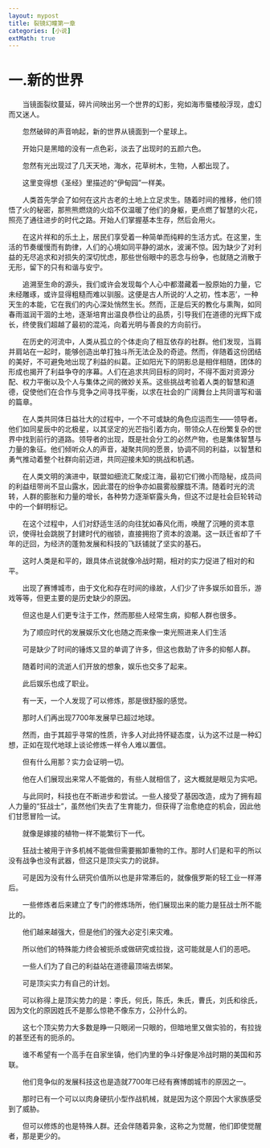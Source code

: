 ```yaml
---
layout: mypost
title: 裂镜幻瞳第一章
categories: [小说]
extMath: true
---
```


# 一.新的世界

　　当镜面裂纹蔓延，碎片间映出另一个世界的幻影，宛如海市蜃楼般浮现，虚幻而又迷人。



　　忽然破碎的声音响起，新的世界从镜面到一个星球上。



　　开始只是黑暗的没有一点色彩，淡去了出现时的五颜六色。



　　忽然有光出现过了几天天地，海水，花草树木，生物，人都出现了。



　　这里变得想《圣经》里描述的“伊甸园”一样美。



　　人类首先学会了如何在这片古老的土地上立足求生。随着时间的推移，他们领悟了火的秘密，那熊熊燃烧的火焰不仅温暖了他们的身躯，更点燃了智慧的火花，照亮了通往进步的时代之路。开始人们掌握基本生存，然后会用火。



　　在这片祥和的乐土上，居民们享受着一种简单而纯粹的生活方式。在这里，生活的节奏缓慢而有韵律，人们的心境如同平静的湖水，波澜不惊。因为缺少了对利益的无尽追求和对损失的深切忧虑，那些世俗眼中的恶念与纷争，也就随之消散于无形，留下的只有和谐与安宁。



　　追溯至生命的源头，我们或许会发现每个人心中都潜藏着一股原始的力量，它未经雕琢，或许显得粗糙而难以驯服。这便是古人所说的‘人之初，性本恶’，一种天生的本能，它在我们的内心深处悄然生长。然而，正是后天的教化与熏陶，如同春雨滋润干涸的土地，逐渐培育出温良恭俭让的品质，引导我们在道德的光辉下成长，终使我们超越了最初的混沌，向着光明与善良的方向前行。



　　在历史的河流中，人类从孤立的个体走向了相互依存的社群。他们发现，当肩并肩站在一起时，能够创造出单打独斗所无法企及的奇迹。然而，伴随着这份团结的美好，不可避免地出现了利益的纠葛。正如阳光下的阴影总是相伴相随，团体的形成也揭开了利益争夺的序幕。人们在追求共同目标的同时，不得不面对资源分配、权力平衡以及个人与集体之间的微妙关系。这些挑战考验着人类的智慧和道德，促使他们在合作与竞争之间寻找平衡，以求在社会的广阔舞台上共同谱写和谐的篇章。



　　在人类共同体日益壮大的过程中，一个不可或缺的角色应运而生——领导者。他们如同星辰中的北极星，以其坚定的光芒指引着方向，带领众人在纷繁复杂的世界中找到前行的道路。领导者的出现，既是社会分工的必然产物，也是集体智慧与力量的象征。他们倾听众人的声音，凝聚共同的愿景，协调不同的利益，以智慧和勇气推动着整个社群向前迈进，共同迎接未知的挑战和机遇。



　　在人类文明的演进中，联盟如细流汇聚成江海，最初它们微小而隐秘，成员间的利益纽带尚不显山露水，因此潜在的纷争亦如晨雾般朦胧不清。随着时光的流转，人群的膨胀和力量的增长，各种势力逐渐崭露头角，但这不过是社会巨轮转动中的一个鲜明标记。



　　在这个过程中，人们对舒适生活的向往犹如春风化雨，唤醒了沉睡的资本意识，使得社会跳脱了封建时代的枷锁，直接拥抱了资本的浪潮。这一跃迁省却了千年的迂回，为经济的蓬勃发展和科技的飞跃铺就了坚实的基石。



　　这时人类是和平的，跟具体点说就像冷战时期，相对的实力促进了相对的和平。



　　出现了赛博城市，由于文化和存在时间的缘故，人们少了许多娱乐如音乐，游戏等等，但更主要的是历史缺少的原因。



　　但这也是人们更专注于工作，然而那些人经常生病，抑郁人群也很多。



　　为了顺应时代的发展娱乐文化也随之而来像一束光照进来人们生活



　　可是缺少了时间的锤炼又显的单调了许多，但这也救助了许多的抑郁人群。



　　随着时间的流逝人们开放的想象，娱乐也交多了起来。



　　此后娱乐也成了职业。



　　有一天，一个人发现了可以修炼，那是很舒服的感觉。



　　那时人们再出现7700年发展早已超过地球。



　　然而，由于其超乎寻常的性质，许多人对此持怀疑态度，认为这不过是一种幻想，正如在现代地球上谈论修炼一样令人难以置信。



　　但有什么用那？实力会证明一切。



　　他在人们展现出来常人不能做的，有些人就相信了，这大概就是眼见为实吧。



　　与此同时，科技也在不断进步和尝试。一些人接受了基因改造，成为了拥有超人力量的“狂战士”，虽然他们失去了生育能力，但获得了治愈绝症的机会，因此他们甘愿冒险一试。



　　就像是嫁接的植物一样不能繁衍下一代。



　　狂战士被用于许多机械不能做但需要搬卸重物的工作。那时人们是和平的所以没有战争也没有武器，但这只是顶尖实力的说辞。



　　可是因为没有什么研究价值所以也是非常滞后的，就像俄罗斯的轻工业一样滞后。



　　一些修炼者后来建立了专门的修炼场所，他们展现出来的能力是狂战士所不能比的。



　　他们越来越强大，但是他们的强大必定引来灾难。



　　所以他们的特殊能力终会被扼杀或做研究或拉拢，这可能就是人们的恶吧。



　　一些人们为了自己的利益站在道德最顶端去绑架。



　　可是顶尖实力有自己的计划。



　　可以称得上是顶尖势力的是：李氏，何氏，陈氏，朱氏，曹氏，刘氏和徐氏，因为文化的原因姓氏不是那么惊艳不像东方，公孙什么的。



　　这七个顶尖势力大多数是睁一只眼闭一只眼的，但暗地里又做实验的，有拉拢的甚至还有的扼杀的。



　　谁不希望有一个高手在自家坐镇，他们内里的争斗好像是冷战时期的美国和苏联。



　　他们竞争似的发展科技这也是造就7700年已经有赛博朗城市的原因之一。



　　那时已有一个可以以肉身硬抗小型作战机械，就是因为这个原因个大家族感受到了威胁。



　　但可以修炼的也是特殊人群。还会伴随着异象，这称之为觉醒，他们即使觉醒者，那是更少的。



　　
